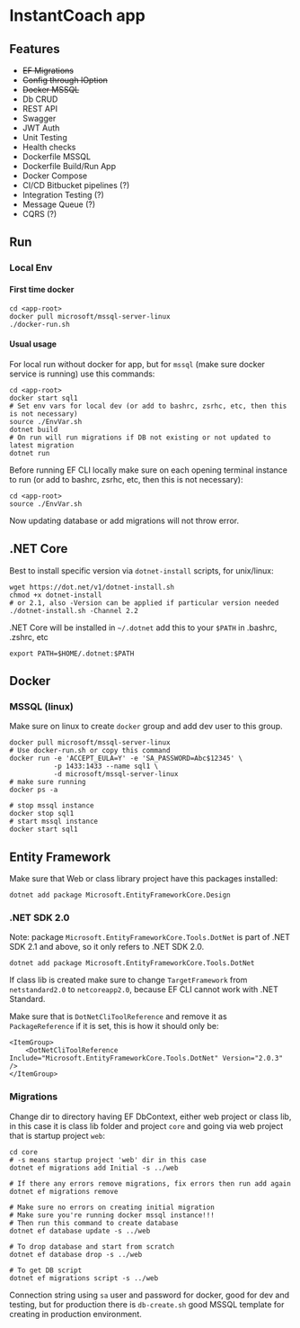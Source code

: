 # InstantCoach app

## Features

* ~~EF Migrations~~
* ~~Config through IOption<T>~~
* ~~Docker MSSQL~~
* Db CRUD
* REST API
* Swagger
* JWT Auth
* Unit Testing
* Health checks
* Dockerfile MSSQL
* Dockerfile Build/Run App
* Docker Compose
* CI/CD Bitbucket pipelines (?)
* Integration Testing (?)
* Message Queue (?)
* CQRS (?)

## Run

### Local Env

#### First time docker

    cd <app-root>
    docker pull microsoft/mssql-server-linux
    ./docker-run.sh

#### Usual usage

For local run without docker for app, but for `mssql` (make sure docker service is running) use this commands:

    cd <app-root>
    docker start sql1
    # Set env vars for local dev (or add to bashrc, zsrhc, etc, then this is not necessary)
    source ./EnvVar.sh
    dotnet build
    # On run will run migrations if DB not existing or not updated to latest migration
    dotnet run

Before running EF CLI locally make sure on each opening terminal instance to run (or add to bashrc, zsrhc, etc, then this is not necessary):

    cd <app-root>
    source ./EnvVar.sh

Now updating database or add migrations will not throw error.


## .NET Core

Best to install specific version via `dotnet-install` scripts, for unix/linux:

    wget https://dot.net/v1/dotnet-install.sh
    chmod +x dotnet-install
    # or 2.1, also -Version can be applied if particular version needed
    ./dotnet-install.sh -Channel 2.2

.NET Core will be installed in `~/.dotnet` add this to your `$PATH` in .bashrc, .zshrc, etc

    export PATH=$HOME/.dotnet:$PATH


## Docker

### MSSQL (linux)

Make sure on linux to create `docker` group and add dev user to this group.


    docker pull microsoft/mssql-server-linux
    # Use docker-run.sh or copy this command
    docker run -e 'ACCEPT_EULA=Y' -e 'SA_PASSWORD=Abc$12345' \
               -p 1433:1433 --name sql1 \
               -d microsoft/mssql-server-linux
    # make sure running
    docker ps -a

    # stop mssql instance
    docker stop sql1
    # start mssql instance
    docker start sql1


## Entity Framework


Make sure that Web or class library project have this packages installed:

    dotnet add package Microsoft.EntityFrameworkCore.Design


### .NET SDK 2.0

Note: package `Microsoft.EntityFrameworkCore.Tools.DotNet` is part of .NET SDK 2.1 and above, so it only refers to .NET SDK 2.0.

    dotnet add package Microsoft.EntityFrameworkCore.Tools.DotNet

If class lib is created make sure to change `TargetFramework` from `netstandard2.0` to `netcoreapp2.0`, because EF CLI cannot work with .NET Standard.

Make sure that is `DotNetCliToolReference` and remove it as `PackageReference` if it is set, this is how it should only be:

    <ItemGroup>
        <DotNetCliToolReference Include="Microsoft.EntityFrameworkCore.Tools.DotNet" Version="2.0.3" />
    </ItemGroup>


### Migrations

Change dir to directory having EF DbContext, either web project or class lib, in this case it is class lib folder and project `core` and going via web project that is startup project `web`:

    cd core
    # -s means startup project 'web' dir in this case
    dotnet ef migrations add Initial -s ../web

    # If there any errors remove migrations, fix errors then run add again
    dotnet ef migrations remove

    # Make sure no errors on creating initial migration
    # Make sure you're running docker mssql instance!!!
    # Then run this command to create database
    dotnet ef database update -s ../web

    # To drop database and start from scratch
    dotnet ef database drop -s ../web

    # To get DB script
    dotnet ef migrations script -s ../web

Connection string using `sa` user and password for docker, good for dev and testing, but for production there is `db-create.sh` good MSSQL template for creating in production environment.

